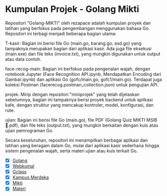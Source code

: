 # Kumpulan Projek - Golang Mikti

Repositori "Golang-MIKTI" oleh rezapace adalah kumpulan proyek dan latihan yang berfokus pada pengembangan menggunakan bahasa Go. Repositori ini terbagi menjadi beberapa bagian utama:

T-kasir: Bagian ini berisi file Go (main.go, barang.go, asd.go) yang tampaknya merupakan bagian dari aplikasi kasir. Ada juga file eksekusi (main.exe) dan file teks (invoice.txt), yang mungkin digunakan untuk output atau data contoh.

face-recog-main: Bagian ini berfokus pada pengenalan wajah, dengan notebook Jupyter (Face Recognition API.ipynb, Mendapatkan Encoding dari Gambar.ipynb) dan aplikasi Go (gofc/main.go, gofc1/main.go). Terdapat juga koleksi Postman (facerecog.postman_collection.json) untuk pengujian API.

projek: Mirip dengan repositori "miniprojek" yang telah dijelaskan sebelumnya, bagian ini tampaknya berisi proyek backend untuk aplikasi kafe, dengan struktur yang mencakup kontroler, model, konfigurasi, dan rute.

ujian: Bagian ini berisi file Go (main.go), file PDF (Golang Quiz MIKTI MSIB🎉.pdf), dan file teks (output.txt), yang mungkin berkaitan dengan kuis atau ujian pemrograman Go.

Secara keseluruhan, repositori ini menampilkan berbagai aplikasi dan latihan yang beragam dalam Go, mulai dari aplikasi kasir sederhana hingga sistem pengenalan wajah, serta materi ujian atau kuis terkait Go.


- [x] [Golang](https://golang.org/)
- [x] [Webkumal](https://webkumal.com/)
- [x] [Gclass](https://classroom.google.com/u/0/c/NjE4Mjg4MDU2NTAx)
- [x] [Kampus Merdeka](https://kampusmerdeka.kemdikbud.go.id/program/studi-independen/browse/3b2cbbc6-3926-4b50-8bc9-061ed375ff2e/5ff69c75-e9c4-11ed-8879-920d232eda71)
- [x] [Mikti](https//mikti.id)
- [x] [Materi](https://drive.google.com/drive/folders/187DodLy2pSFm732MXhYtQRUrF-farbTH?usp=sharing)
